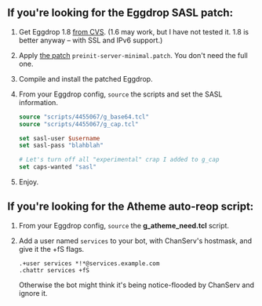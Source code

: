 ## If you're looking for the Eggdrop SASL patch:

 1. Get Eggdrop 1.8 [from CVS][eggcvs]. (1.6 may work, but I have not tested it. 1.8 is better anyway – with SSL and IPv6 support.)

 2. Apply [the patch][patch] `preinit-server-minimal.patch`. You don't need the full one.

 3. Compile and install the patched Eggdrop.

 4. From your Eggdrop config, `source` the scripts and set the SASL information.

    ```tcl
    source "scripts/4455067/g_base64.tcl"
    source "scripts/4455067/g_cap.tcl"

    set sasl-user $username
    set sasl-pass "blahblah"

    # Let's turn off all "experimental" crap I added to g_cap
    set caps-wanted "sasl"
    ```

 5. Enjoy.

## If you're looking for the Atheme auto-reop script:

 1. From your Eggdrop config, `source` the **g_atheme_need.tcl** script.

 2. Add a user named `services` to your bot, with ChanServ's hostmask, and give it the +fS flags.

        .+user services *!*@services.example.com
        .chattr services +fS

    Otherwise the bot might think it's being notice-flooded by ChanServ and ignore it.

[eggcvs]: http://www.eggheads.org/devel/
[xpatch]: https://gist.github.com/4455067#file-preinit-server-minimal-patch
[patch]: #file-preinit-server-minimal-patch
